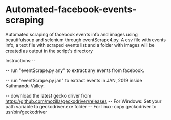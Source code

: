 # Automated-facebook-events-scraping
Automated scraping of facebook events info and images using beautifulsoup and selenium through eventScrape4.py. A csv file with events info, a text file with scraped events list and a folder with images will be created as output in the script's directory

Instructions:--

-- run "eventScrape.py any" to extract any events from facebook.

-- run "eventScrape.py jan" to extract events in JAN, 2019 inside Kathmandu Valley.

-- download the latest gecko driver from https://github.com/mozilla/geckodriver/releases
-- For Windows: Set your path variable to geckodriver.exe folder 
-- For linux: copy geckodriver to usr/bin/geckodriver
